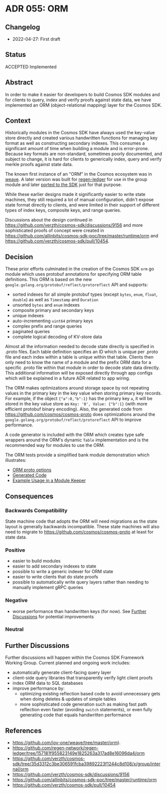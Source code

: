 # ADR 055: ORM

## Changelog

* 2022-04-27: First draft

## Status

ACCEPTED Implemented

## Abstract

In order to make it easier for developers to build Cosmos SDK modules and for clients to query, index and verify proofs
against state data, we have implemented an ORM (object-relational mapping) layer for the Cosmos SDK.

## Context

Historically modules in the Cosmos SDK have always used the key-value store directly and created various handwritten
functions for managing key format as well as constructing secondary indexes. This consumes a significant amount of
time when building a module and is error-prone. Because key formats are non-standard, sometimes poorly documented,
and subject to change, it is hard for clients to generically index, query and verify merkle proofs against state data.

The known first instance of an "ORM" in the Cosmos ecosystem was in [weave](https://github.com/iov-one/weave/tree/master/orm).
A later version was built for [regen-ledger](https://github.com/regen-network/regen-ledger/tree/157181f955823149e1825263a317ad8e16096da4/orm) for
use in the group module and later [ported to the SDK](https://github.com/verzth/cosmos-sdk/tree/35d3312c3be306591fcba39892223f1244c8d108/x/group/internal/orm)
just for that purpose.

While these earlier designs made it significantly easier to write state machines, they still required a lot of manual
configuration, didn't expose state format directly to clients, and were limited in their support of different types
of index keys, composite keys, and range queries.

Discussions about the design continued in https://github.com/verzth/cosmos-sdk/discussions/9156 and more
sophisticated proofs of concept were created in https://github.com/allinbits/cosmos-sdk-poc/tree/master/runtime/orm
and https://github.com/verzth/cosmos-sdk/pull/10454.

## Decision

These prior efforts culminated in the creation of the Cosmos SDK `orm` go module which uses protobuf annotations
for specifying ORM table definitions. This ORM is based on the new `google.golang.org/protobuf/reflect/protoreflect`
API and supports:

* sorted indexes for all simple protobuf types (except `bytes`, `enum`, `float`, `double`) as well as `Timestamp` and `Duration`
* unsorted `bytes` and `enum` indexes
* composite primary and secondary keys
* unique indexes
* auto-incrementing `uint64` primary keys
* complex prefix and range queries
* paginated queries
* complete logical decoding of KV-store data

Almost all the information needed to decode state directly is specified in .proto files. Each table definition specifies
an ID which is unique per .proto file and each index within a table is unique within that table. Clients then only need
to know the name of a module and the prefix ORM data for a specific .proto file within that module in order to decode
state data directly. This additional information will be exposed directly through app configs which will be explained
in a future ADR related to app wiring.

The ORM makes optimizations around storage space by not repeating values in the primary key in the key value
when storing primary key records. For example, if the object `{"a":0,"b":1}` has the primary key `a`, it will
be stored in the key value store as `Key: '0', Value: {"b":1}` (with more efficient protobuf binary encoding).
Also, the generated code from https://github.com/cosmos/cosmos-proto does optimizations around the
`google.golang.org/protobuf/reflect/protoreflect` API to improve performance.

A code generator is included with the ORM which creates type safe wrappers around the ORM's dynamic `Table`
implementation and is the recommended way for modules to use the ORM.

The ORM tests provide a simplified bank module demonstration which illustrates:
* [ORM proto options](https://github.com/verzth/cosmos-sdk/blob/0d846ae2f0424b2eb640f6679a703b52d407813d/orm/internal/testpb/bank.proto)
* [Generated Code](https://github.com/verzth/cosmos-sdk/blob/0d846ae2f0424b2eb640f6679a703b52d407813d/orm/internal/testpb/bank.cosmos_orm.go)
* [Example Usage in a Module Keeper](https://github.com/verzth/cosmos-sdk/blob/0d846ae2f0424b2eb640f6679a703b52d407813d/orm/model/ormdb/module_test.go)

## Consequences

### Backwards Compatibility

State machine code that adopts the ORM will need migrations as the state layout is generally backwards incompatible.
These state machines will also need to migrate to https://github.com/cosmos/cosmos-proto at least for state data.

### Positive

* easier to build modules
* easier to add secondary indexes to state
* possible to write a generic indexer for ORM state
* easier to write clients that do state proofs
* possible to automatically write query layers rather than needing to manually implement gRPC queries

### Negative

* worse performance than handwritten keys (for now). See [Further Discussions](#further-discussions)
for potential improvements

### Neutral

## Further Discussions

Further discussions will happen within the Cosmos SDK Framework Working Group. Current planned and ongoing work includes:

* automatically generate client-facing query layer
* client-side query libraries that transparently verify light client proofs
* index ORM data to SQL databases
* improve performance by:
    * optimizing existing reflection based code to avoid unnecessary gets when doing deletes & updates of simple tables
    * more sophisticated code generation such as making fast path reflection even faster (avoiding `switch` statements),
  or even fully generating code that equals handwritten performance


## References

* https://github.com/iov-one/weave/tree/master/orm).
* https://github.com/regen-network/regen-ledger/tree/157181f955823149e1825263a317ad8e16096da4/orm
* https://github.com/verzth/cosmos-sdk/tree/35d3312c3be306591fcba39892223f1244c8d108/x/group/internal/orm
* https://github.com/verzth/cosmos-sdk/discussions/9156
* https://github.com/allinbits/cosmos-sdk-poc/tree/master/runtime/orm
* https://github.com/verzth/cosmos-sdk/pull/10454
